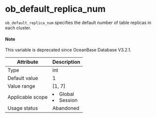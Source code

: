 ob_default_replica_num
===========================================

`ob_default_replica_num` specifies the default number of table replicas in each cluster.

<main id="notice" type='explain'>
<h4>Note</h4>
<p>This variable is deprecated since OceanBase Database V3.2.1. </p>
</main>


| **Attribute** | **Description** |
|--------|------------------------------------------------------------------------------------------------------------|
| Type | int |
| Default value | 1 |
| Value range | \[1, 7\] |
| Applicable scope | </li><li> Global   </li><li> Session |
| Usage status | Abandoned |


